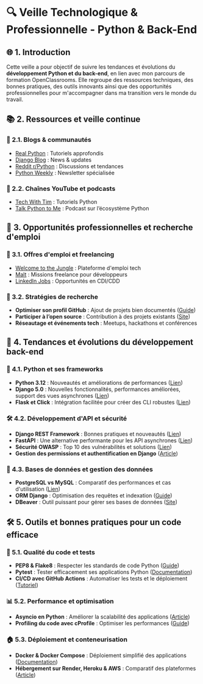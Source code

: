 # 🔍 Veille Technologique & Professionnelle - Python & Back-End

## 🌐 1. Introduction

Cette veille a pour objectif de suivre les tendances et évolutions du **développement Python et du back-end**, en lien avec mon parcours de formation OpenClassrooms. Elle regroupe des ressources techniques, des bonnes pratiques, des outils innovants ainsi que des opportunités professionnelles pour m'accompagner dans ma transition vers le monde du travail.

## 📚 2. Ressources et veille continue

### 🌟 2.1. Blogs & communautés

- [Real Python](https://realpython.com/) : Tutoriels approfondis
- [Django Blog](https://www.djangoproject.com/weblog/) : News & updates
- [Reddit r/Python](https://www.reddit.com/r/Python/) : Discussions et tendances
- [Python Weekly](https://www.pythonweekly.com/) : Newsletter spécialisée

### 📱 2.2. Chaînes YouTube et podcasts

- [Tech With Tim](https://www.youtube.com/@TechWithTim) : Tutoriels Python
- [Talk Python to Me](https://talkpython.fm/) : Podcast sur l’écosystème Python

## 💼 3. Opportunités professionnelles et recherche d'emploi

### 📑 3.1. Offres d'emploi et freelancing

- [Welcome to the Jungle](https://www.welcometothejungle.com/fr) : Plateforme d'emploi tech
- [Malt](https://www.malt.fr/) : Missions freelance pour développeurs
- [LinkedIn Jobs](https://www.linkedin.com/jobs/) : Opportunités en CDI/CDD

### 📅 3.2. Stratégies de recherche

- **Optimiser son profil GitHub** : Ajout de projets bien documentés ([Guide](https://docs.github.com/en/get-started))
- **Participer à l’open source** : Contribution à des projets existants ([Site](https://opensource.guide/))
- **Réseautage et événements tech** : Meetups, hackathons et conférences

## 🚀 4. Tendances et évolutions du développement back-end

### 🔮 4.1. Python et ses frameworks

- **Python 3.12** : Nouveautés et améliorations de performances ([Lien](https://docs.python.org/3.12/whatsnew/3.12.html))
- **Django 5.0** : Nouvelles fonctionnalités, performances améliorées, support des vues asynchrones ([Lien](https://www.djangoproject.com/weblog/))
- **Flask et Click** : Intégration facilitée pour créer des CLI robustes ([Lien](https://flask.palletsprojects.com/))

### 🛠️ 4.2. Développement d'API et sécurité

- **Django REST Framework** : Bonnes pratiques et nouveautés ([Lien](https://www.django-rest-framework.org/))
- **FastAPI** : Une alternative performante pour les API asynchrones ([Lien](https://fastapi.tiangolo.com/))
- **Sécurité OWASP** : Top 10 des vulnérabilités et solutions ([Lien](https://owasp.org/www-project-top-ten/))
- **Gestion des permissions et authentification en Django** ([Article](https://realpython.com/django-user-management/))

### 🏢 4.3. Bases de données et gestion des données

- **PostgreSQL vs MySQL** : Comparatif des performances et cas d'utilisation ([Lien](https://www.postgresql.org/))
- **ORM Django** : Optimisation des requêtes et indexation ([Guide](https://docs.djangoproject.com/en/stable/ref/models/querysets/))
- **DBeaver** : Outil puissant pour gérer ses bases de données ([Site](https://dbeaver.io/))

## 🛠️ 5. Outils et bonnes pratiques pour un code efficace

### 📗 5.1. Qualité du code et tests

- **PEP8 & Flake8** : Respecter les standards de code Python ([Guide](https://peps.python.org/pep-0008/))
- **Pytest** : Tester efficacement ses applications Python ([Documentation](https://docs.pytest.org/en/latest/))
- **CI/CD avec GitHub Actions** : Automatiser les tests et le déploiement ([Tutoriel](https://docs.github.com/en/actions))

### 📊 5.2. Performance et optimisation

- **Asyncio en Python** : Améliorer la scalabilité des applications ([Article](https://realpython.com/async-io-python/))
- **Profiling du code avec cProfile** : Optimiser les performances ([Guide](https://docs.python.org/3/library/profile.html))

### 🏠 5.3. Déploiement et conteneurisation

- **Docker & Docker Compose** : Déploiement simplifié des applications ([Documentation](https://docs.docker.com/))
- **Hébergement sur Render, Heroku & AWS** : Comparatif des plateformes ([Article](https://blog.heroku.com/))
